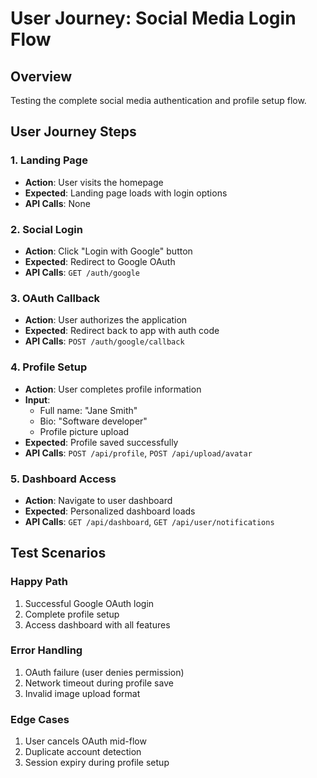 # User Journey: Social Media Login Flow

## Overview

Testing the complete social media authentication and profile setup flow.

## User Journey Steps

### 1. Landing Page

- **Action**: User visits the homepage
- **Expected**: Landing page loads with login options
- **API Calls**: None

### 2. Social Login

- **Action**: Click "Login with Google" button
- **Expected**: Redirect to Google OAuth
- **API Calls**: `GET /auth/google`

### 3. OAuth Callback

- **Action**: User authorizes the application
- **Expected**: Redirect back to app with auth code
- **API Calls**: `POST /auth/google/callback`

### 4. Profile Setup

- **Action**: User completes profile information
- **Input**:
  - Full name: "Jane Smith"
  - Bio: "Software developer"
  - Profile picture upload
- **Expected**: Profile saved successfully
- **API Calls**: `POST /api/profile`, `POST /api/upload/avatar`

### 5. Dashboard Access

- **Action**: Navigate to user dashboard
- **Expected**: Personalized dashboard loads
- **API Calls**: `GET /api/dashboard`, `GET /api/user/notifications`

## Test Scenarios

### Happy Path

1. Successful Google OAuth login
2. Complete profile setup
3. Access dashboard with all features

### Error Handling

1. OAuth failure (user denies permission)
2. Network timeout during profile save
3. Invalid image upload format

### Edge Cases

1. User cancels OAuth mid-flow
2. Duplicate account detection
3. Session expiry during profile setup
